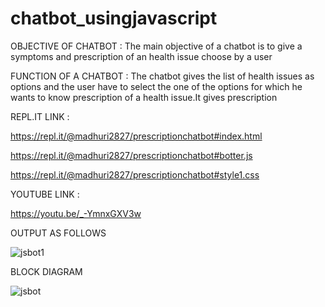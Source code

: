 # chatbot_usingjavascript
OBJECTIVE OF CHATBOT : The main objective of a chatbot is to give a symptoms and prescription of an health issue choose by a user

FUNCTION OF A CHATBOT : The chatbot gives the list of health issues as options and the user have to select the one of the options for which he wants to know prescription of a health issue.It gives prescription

REPL.IT LINK :

https://repl.it/@madhuri2827/prescriptionchatbot#index.html

https://repl.it/@madhuri2827/prescriptionchatbot#botter.js

https://repl.it/@madhuri2827/prescriptionchatbot#style1.css

YOUTUBE LINK :

https://youtu.be/_-YmnxGXV3w


OUTPUT AS FOLLOWS

![jsbot1](https://user-images.githubusercontent.com/73060515/97169323-e3976e80-17af-11eb-9972-84f682bb7030.png)


BLOCK DIAGRAM


![jsbot](https://user-images.githubusercontent.com/73060515/97168626-c44c1180-17ae-11eb-89a9-842724564e1f.png)

